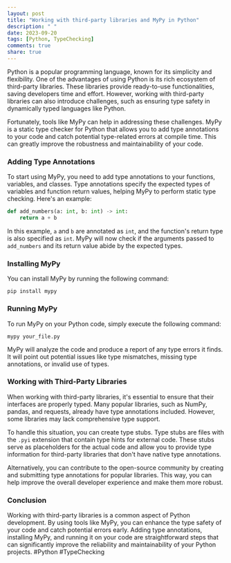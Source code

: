 ```yaml
---
layout: post
title: "Working with third-party libraries and MyPy in Python"
description: " "
date: 2023-09-20
tags: [Python, TypeChecking]
comments: true
share: true
---
```


Python is a popular programming language, known for its simplicity and flexibility. One of the advantages of using Python is its rich ecosystem of third-party libraries. These libraries provide ready-to-use functionalities, saving developers time and effort. However, working with third-party libraries can also introduce challenges, such as ensuring type safety in dynamically typed languages like Python. 

Fortunately, tools like MyPy can help in addressing these challenges. MyPy is a static type checker for Python that allows you to add type annotations to your code and catch potential type-related errors at compile time. This can greatly improve the robustness and maintainability of your code.

### Adding Type Annotations

To start using MyPy, you need to add type annotations to your functions, variables, and classes. Type annotations specify the expected types of variables and function return values, helping MyPy to perform static type checking. Here's an example:

```python
def add_numbers(a: int, b: int) -> int:
    return a + b
```

In this example, `a` and `b` are annotated as `int`, and the function's return type is also specified as `int`. MyPy will now check if the arguments passed to `add_numbers` and its return value abide by the expected types.

### Installing MyPy

You can install MyPy by running the following command:

```shell
pip install mypy
```

### Running MyPy

To run MyPy on your Python code, simply execute the following command:

```shell
mypy your_file.py
```

MyPy will analyze the code and produce a report of any type errors it finds. It will point out potential issues like type mismatches, missing type annotations, or invalid use of types.

### Working with Third-Party Libraries

When working with third-party libraries, it's essential to ensure that their interfaces are properly typed. Many popular libraries, such as NumPy, pandas, and requests, already have type annotations included. However, some libraries may lack comprehensive type support.

To handle this situation, you can create type stubs. Type stubs are files with the `.pyi` extension that contain type hints for external code. These stubs serve as placeholders for the actual code and allow you to provide type information for third-party libraries that don't have native type annotations.

Alternatively, you can contribute to the open-source community by creating and submitting type annotations for popular libraries. This way, you can help improve the overall developer experience and make them more robust.

### Conclusion

Working with third-party libraries is a common aspect of Python development. By using tools like MyPy, you can enhance the type safety of your code and catch potential errors early. Adding type annotations, installing MyPy, and running it on your code are straightforward steps that can significantly improve the reliability and maintainability of your Python projects. #Python #TypeChecking